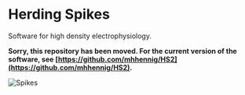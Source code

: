 Herding Spikes
==============

Software for high density electrophysiology.

**Sorry, this repository has been moved. For the current version of the software, see [https://github.com/mhhennig/HS2](https://github.com/mhhennig/HS2).**

![Spikes](pictures/spikes.png)
